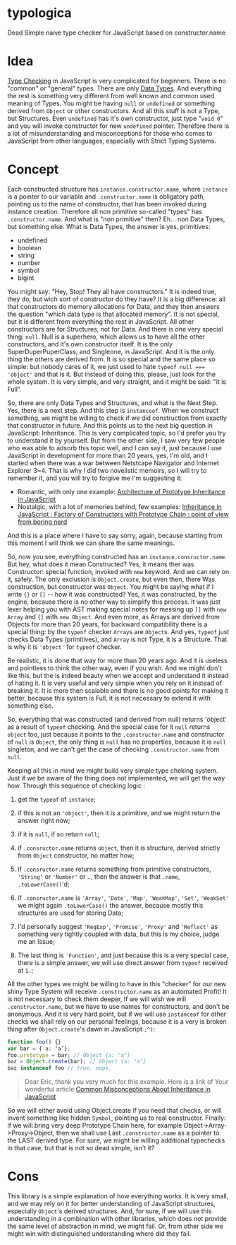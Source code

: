 # typologica

Dead Simple naive type checker for JavaScript based on constructor.name

# Idea

[Type Checking](https://en.wikipedia.org/wiki/Type_system#Type_checking) in JavaScript is very complicated for beginners. There is no "common" or "general" types. There are only [Data Types](https://en.wikipedia.org/wiki/Data_type). And everything the rest is something very different from well known and common used meaning of Types. You might be having `null` or `undefined` or something derived from `Object` or other constructors. And all this stuff is not a Type, but Structures. Even `undefined` has it's own constructor, just type "`void 0`" and you will invoke constructor for new `undefined` pointer. Therefore there is a lot of misunderstanding and misconceptions for those who comes to JavaScript from other languages, especially with Strict Typing Systems.

# Concept

Each constructed structure has `instance.constructor.name`, where `instance` is a pointer to our variable and `.constructor.name` is obligatory path, pointing us to the name of constructor, that has been invoked during instance creation. Therefore all non primitive so-called "types" has `.constructor.name`. And what is "non primitive" then? Eh... non Data Types, but something else. What is Data Types, the answer is yes, primitives:

* undefined
* boolean
* string
* number
* symbol
* bigint

You might say: "Hey, Stop! They all have constructors." It is indeed true, they do, but wich sort of constructor do they have? It is a big difference: all that constructors do 
memory allocations for Data, and they then answers the question "which data type is that allocated memory". It is not special, but it is different from everything the rest in JavaScript. All other constructors are for Structures, not for Data. And there is one very special thing: `null`. Null is a superhero, which allows us to have all the other constructors, and it's own constructor itself. It is the only SuperDuperPuperClass, and Singleone, in JavaScript. And it is the only thing the others are derived from. It is so special and the same place so simple: but nobody cares of it, we just used to hate `typeof null === 'object'` and that is it. But instead of doing this, please, just look for the whole system. It is very simple, and very straight, and it might be said: "it is Full".

So, there are only Data Types and Structures, and what is the Next Step. Yes, there is a next step. And this step is `instanceof`. When we construct something, we might be willing to check if we did construction from exactly that constructor in future. And this points us to the next big question in JavaScript: Inheritance. This is very complicated topic, so I'd prefer you try to understand it by yourself. But from the other side, I saw very few people who was able to adsorb this topic well, and I can say it, just because I use JavaScript in development for more than 20 years, yes, I'm old, and I started when there was a war between Netstcape Navigator and Internet Explorer 3~4. That is why I did two novelistic memoirs, so I will try to remember it, and you will try to forgive me I'm suggesting it:

* Romantic, with only one example: [Architecture of Prototype Inheritance in JavaScript](https://dev.to/wentout/architecture-of-prototype-inheritance-in-javascript-ce6/edit)
* Nostalgic, with a lot of memories behind, few examples: [Inheritance in JavaScript : Factory of Constructors with Prototype Chain : point of view from boring nerd](https://dev.to/wentout/inheritance-in-javascript-factory-of-constructors-with-prototype-chain-point-of-view-from-boring-nerd-2ddb)

And this is a place where I have to say sorry, again, because starting from this moment I will think we can share the same meanings.

So, now you see, everything constructed has an `instance.consructor.name`. But hey, what does it mean Constructed? Yes, it means ther was Constructor: special function, invoked with `new` keyword. And we can rely on it, safely. The only exclusion is `Object.create`, but even then, there Was construction, but constructor was `Object`. You might be saying what if I write `{}` or `[]` -- how it was constructed? Yes, it was constructed, by the engine, because there is no other way to simplify this process. It was just lexer helping you with AST making special notes for messing up `[]` with `new Array` and `{}` with `new Object`. And even more, as Arrays are derived from Objects for more than 20 years, for backward compatibility there is a special thing: by the `typeof` checker `Array`s are `Object`s. And yes, `typeof` just checks Data Types (primitives), and `Array` is not Type, it is a Structure. That is why it is `'object'` for `typeof` checker.

Be realistic, it is done that way for more than 20 years ago. And it is useless and pointless to think the other way, even if you wish. And we might don't like this, but the is indeed beauty when we accept and understand it instead of hating it. It is very useful and very simple when you rely on it instead of breaking it. It is more then scalable and there is no good points for making it better, because this system is Full, it is not necessary to extend it with something else. 

So, everything that was constructed (and derived from null) returns 'object' as a result of `typeof` checking. And the special case for it `null` returns `object` too, just because it points to the `.constructor.name` and constructor of `null` is `Object`, the only thing is `null` has no properties, because it is `null` singleton, and we can't get the case of checking `.constructor.name` from `null`.

Keeping all this in mind we might build very simple type cheking system. Just if we be aware of the thing does not implemented, we will get the way how. Through this sequence of checking logic :

1. get the `typeof` of `instance`;
2. if this is not an `'object'`, then it is a primitive, and we might return the answer right now;
3. if it is `null`, if so return `null`;
4. if `.consructor.name` returns `object`, then it is structure, derived strictly from `Object` constructor, no matter how;
5. if `.consructor.name` returns something from primitive constructors, `'String'` or `'Number'` or .., then the answer is that `.name`, `.toLowerCase()`'d;
6. if `.consructor.name` is `'Array'`, `'Date'`, `'Map'`, `'WeakMap'`, `'Set'`, `'WeakSet'` we might again `.toLowerCase()` the answer, because mostly this structures are used for storing Data;

7. I'd personally suggest `'RegExp'`, `'Promise'`, `'Proxy'` and `'Reflect'` as something very tightly coupled with data, but this is my choice, judge me an Issue;

8. The last thing is `'Function'`, and just because this is a very special case, there is a simple answer, we will use direct answer from `typeof` received at `1.`;


All the other types we might be willing to have in this "checker" for our new shiny Type System will receive `.constructor.name` as an automated Profit! It is not necessary to check them deeper, If we will wish we will `.constructor.name`, but we have to use names for constructors, and don't be anonymous. And it is very hard point, but if we will use `instanceof` for other checks we shall rely on our personal feelings, because it is a very is broken thing after `Object.create`'s dawn in JavaScript `;^)`:

```javascript
function foo() {}
var bar = { a: ‘a’};
foo.prototype = bar; // Object {a: "a"}
baz = Object.create(bar); // Object {a: "a"}
baz instanceof foo // true. oops.
```
> Dear Eric, thank you very much for this example. Here is a link of Your wonderful article [Common Misconceptions About Inheritance in JavaScript](
https://medium.com/javascript-scene/common-misconceptions-about-inheritance-in-javascript-d5d9bab29b0a)

So we will either avoid using Object.create if you need that checks, or will invent something like hidden `Symbol`, pointing us to real constructor.
Finally: if we will bring very deep Prototype Chain here, for example Object->Array->Proxy->Object, then we shall use Last `.constructor.name` as a pointer to the LAST derived type. For sure, we might be willing additional typechecks in that case, but that is not so dead simple, isn't it?


# Cons

This library is a simple explanation of how everything works. It is very small, and we may rely on it for better understanding of JavaScript structures, especially `Object`'s derived structures. And, for sure, if we will use this understanding in a combination with other libraries, which does not provide the same level of abstraction in mind, we might fail. Or, from other side we might win with distinguished understanding where did they fail.
